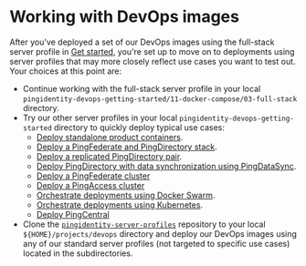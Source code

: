 # Working with DevOps images

After you've deployed a set of our DevOps images using the full-stack server profile in [Get started](getStarted.md), you're set up to move on to deployments using server profiles that may more closely reflect use cases you want to test out. Your choices at this point are:

* Continue working with the full-stack server profile in your local `pingidentity-devops-getting-started/11-docker-compose/03-full-stack` directory. 
* Try our other server profiles in your local `pingidentity-devops-getting-started` directory to quickly deploy typical use cases:
  * [Deploy standalone product containers](deployStandalone.md).
  * [Deploy a PingFederate and PingDirectory stack](deployCompose.md).
  * [Deploy a replicated PingDirectory pair](deployReplication.md).
  * [Deploy PingDirectory with data synchronization using PingDataSync](deploySync.md).
  * [Deploy a PingFederate cluster](docs/deployPfCluster.md)
  * [Deploy a PingAccess cluster](docs/deployPaCluster.md)
  * [Orchestrate deployments using Docker Swarm](deploySwarm.md).
  * [Orchestrate deployments using Kubernetes](deployKubernetes.md).
  * [Deploy PingCentral](deployPingCentral.md)
* Clone the [`pingidentity-server-profiles`](../../pingidentity-server-profiles) repository to your local `${HOME}/projects/devops` directory and deploy our DevOps images using any of our standard server profiles (not targeted to specific use cases) located in the subdirectories. 


